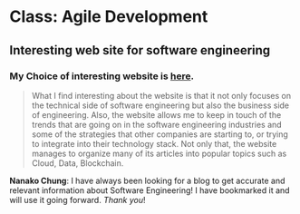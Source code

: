 # Class: Agile Development
## Interesting web site for **software engineering**

### My Choice of interesting website is [here](https://softwareengineeringdaily.com/).

>What I find interesting about the website is that it not only focuses on 
the technical side of software engineering but also the business side of engineering.
Also, the website allows me to keep in touch of the trends that are going on in the 
software engineering industries and some of the strategies that other companies are
starting to, or trying to integrate into their technology stack. Not only that,
the website manages to organize many of its articles into popular topics such as
Cloud, Data, Blockchain.

**Nanako Chung**: I have always been looking for a blog to get accurate and relevant information about Software Engineering!
I have bookmarked it and will use it going forward. *Thank you*!